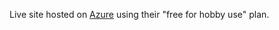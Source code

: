 Live site hosted on [Azure](https://lively-sand-0b10d851e.4.azurestaticapps.net) using their "free for hobby use" plan.
